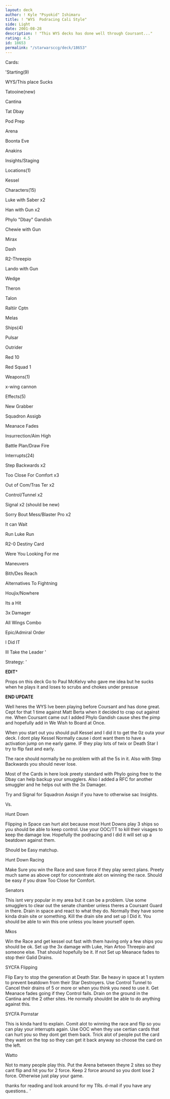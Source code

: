 ```yaml
---
layout: deck
author: ! Kyle "Psyokid" Ishimaru
title: ! "WYS  Podracing Cali Style"
side: Light
date: 2001-08-28
description: ! "This WYS decks has done well through Coursant..."
rating: 4.5
id: 18653
permalink: "/starwarsccg/deck/18653"
---
```

Cards: 

'Starting(9)

WYS/This place Sucks

Tatooine(new)

Cantina

Tat Dbay

Pod Prep

Arena

Boonta Eve

Anakins 

Insights/Staging


Locations(1)

Kessel


Characters(15)

Luke with Saber x2

Han with Gun x2

Phylo "Dbay" Gandish

Chewie with Gun

Mirax

Dash

R2-Threepio

Lando with Gun

Wedge

Theron

Talon

Raltiir Cptn

Melas


Ships(4)

Pulsar

Outrider

Red 10

Red Squad 1


Weapons(1)

x-wing cannon


Effects(5)

New Grabber

Squadron Assigb

Meanace Fades

Insurrection/Aim High

Battle Plan/Draw Fire


Interrupts(24)

Step Backwards x2

Too Close For Comfort x3

Out of Com/Tras Ter x2

Control/Tunnel x2

Signal x2 (should be new)

Sorry Bout Mess/Blaster Pro x2

It can Wait

Run Luke Run

R2-0 Destiny Card

Were You Looking For me

Maneuvers

Bith/Des Reach

Alternatives To Fightning

Houjix/Nowhere

Its a Hit

3x Damager

All Wings Combo


Epic/Admiral Order

I Did IT

Ill Take the Leader '

Strategy: '

******EDIT*******

Props on this deck Go to Paul McKelvy who gave me idea but he sucks when he plays it and loses to scrubs and chokes under pressue

******END UPDATE******



Well heres the WYS Ive been playing before Coursant and has done great.  Cept for that 1 time against Matt Berta when it decided to crap out against me.  When Coursant came out I added Phylo Gandish cause shes the pimp and hopefully add in We Wish to Board at Once.  


When you start out you should pull Kessel and I did it to get the 0z outa your deck.  I dont play Kessel Normally cause i dont want them to have a activation jump on me early game.  IF they play lots of twix or Death Star I try to flip fast and early.  


The race should normally be no problem with all the 5s in it.  Also with Step Backwards you should never lose.  


Most of the Cards in here look preety standard with Phylo going free to the Dbay can help backup your smugglers.  Also I added a RFC for another smuggler and he helps out with the 3x Damager.  


Try and Signal for Squadron Assign if you have to otherwise sac Insights.  


Vs.


Hunt Down

Flipping in Space can hurt alot because most Hunt Downs play 3 ships so you should be able to keep control.  Use your OOC/TT to kill their visages to keep the damage low.  Hopefully the podracing and I did it will set up a beatdown against them.

Should be Easy matchup.


Hunt Down Racing  

Make Sure you win the Race and save force if they play serect plans.  Preety much same as above cept for concentrate alot on winning the race.  Should be easy if you draw Too Close for Comfort.


Senators  

This isnt very popular in my area but it can be a problem.  Use some smugglers to clear out the senate chamber unless theres a Coursant Guard in there.  Drain in space and react to what they do.  Normally they have some kinda drain site or something.  Kill the drain site and set up I Did it.  You should be able to win this one unless you leave yourself open. 


Mkos

Win the Race and get kessel out fast with them having only a few ships you should be ok.  Set up the 3x damage with Luke, Han Artoo Threepio and someone else.  That should hopefully be it.  If not Set up Meanace fades to stop their Galid Drains. 


SYCFA Flipping

Flip Eary to stop the generation at Death Star.  Be heavy in space at 1 system to prevent beatdown from their Star Destroyers.  Use Control Tunnel to Cancel their drains of 5 or more or when you think you need to use it.  Get Meanace fades going if they Control fails.  Drain on the ground in the Cantina and the 2 other sites.  He normally shouldnt be able to do anything against this.  


SYCFA Pornstar

This is kinda hard to explain.  Comit alot to winning the race and flip so you can play your interrupts again.  Use OOC when they use certian cards that can hurt you so they dont get them back.  Trick alot of people put the card they want on the top so they can get it back anyway so choose the card on the left.  


Watto

Not to many people play this.  Put the Arena between theyre 2 sites so they cant flip and hit you for 2 force.  Keep 2 force around so you dont lose 2 force.  Otherwise just play your game.


thanks for reading and look around for my TRs.  d-mail if you have any questions..  '
